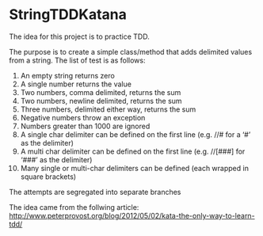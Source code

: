 # StringTDDKatana
The idea for this project is to practice TDD.

The purpose is to create a simple class/method that adds delimited values from a string.
The list of test is as follows:
1. An empty string returns zero
2. A single number returns the value
3. Two numbers, comma delimited, returns the sum
4. Two numbers, newline delimited, returns the sum
5. Three numbers, delimited either way, returns the sum
6. Negative numbers throw an exception
7. Numbers greater than 1000 are ignored
8. A single char delimiter can be defined on the first line (e.g. //# for a ‘#’ as the delimiter)
9. A multi char delimiter can be defined on the first line (e.g. //[###] for ‘###’ as the delimiter)
10. Many single or multi-char delimiters can be defined (each wrapped in square brackets)

The attempts are segregated into separate branches

The idea came from the follwing article:
http://www.peterprovost.org/blog/2012/05/02/kata-the-only-way-to-learn-tdd/
